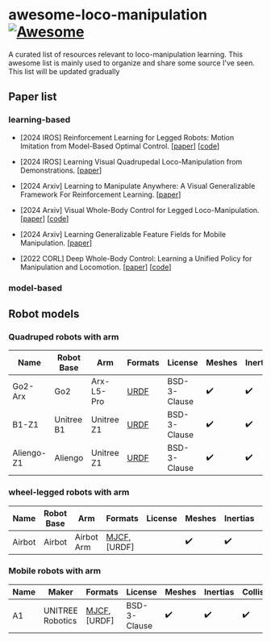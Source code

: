 # awesome-loco-manipulation [![Awesome](https://awesome.re/badge.svg)](https://awesome.re)

A curated list of resources relevant to loco-manipulation learning.
This awesome list is mainly used to organize and share some source I've seen. This list will be updated gradually

## Paper list



### learning-based 

- [2024 IROS] Reinforcement Learning for Legged Robots: Motion Imitation from Model-Based Optimal Control. [[paper](https://arxiv.org/abs/2403.16535)] [[code](https://acodedog.github.io/wheel-legged-loco-manipulation/)]

- [2024 IROS] Learning Visual Quadrupedal Loco-Manipulation from Demonstrations. [[paper](https://arxiv.org/abs/2403.20328)] 

- [2024 Arxiv] Learning to Manipulate Anywhere: A Visual Generalizable Framework For Reinforcement Learning. [[paper](https://arxiv.org/abs/2407.15815)] 

- [2024 Arxiv] Visual Whole-Body Control for Legged Loco-Manipulation. [[paper](https://arxiv.org/abs/2403.16967)] [[code](https://github.com/Ericonaldo/visual_wholebody)]

- [2024 Arxiv] Learning Generalizable Feature Fields for Mobile Manipulation. [[paper](https://arxiv.org/abs/2403.07563)] 

- [2022 CORL] Deep Whole-Body Control: Learning a Unified Policy for Manipulation and Locomotion. [[paper](https://arxiv.org/abs/2210.10044)] [[code](https://github.com/MarkFzp/Deep-Whole-Body-Control)]

### model-based

## Robot models

### Quadruped robots with arm

| Name | Robot Base | Arm | Formats | License | Meshes | Inertias | Collisions |
|------|----|---------|---------|--------|----------|------------|------------|
| Go2-Arx | Go2 |  Arx-L5-Pro |[URDF](https://github.com/unitreerobotics/unitree_mujoco/tree/main/data/a1/xml)| BSD-3-Clause | ✔️ | ✔️ | ✔️ |
| B1-Z1 | Unitree B1 |  Unitree Z1 |[URDF](https://github.com/unitreerobotics/unitree_mujoco/tree/main/data/a1/xml)| BSD-3-Clause | ✔️ | ✔️ | ✔️ |
| Aliengo-Z1 | Aliengo |  Unitree Z1 |[URDF](https://github.com/unitreerobotics/unitree_mujoco/tree/main/data/a1/xml)| BSD-3-Clause | ✔️ | ✔️ | ✔️ |
### wheel-legged robots with arm

| Name | Robot Base | Arm | Formats | License | Meshes | Inertias | Collisions |
|------|----|---------|---------|--------|----------|------------|------------|
| Airbot | Airbot | Airbot Arm | [MJCF](https://github.com/unitreerobotics/unitree_mujoco/tree/main/data/a1/xml), [URDF] |  | ✔️ | ✔️ | ✔️ |

### Mobile robots with arm

| Name | Maker | Formats | License | Meshes | Inertias | Collisions |
|------|-------|---------|---------|--------|----------|------------|
| A1 | UNITREE Robotics | [MJCF](https://github.com/unitreerobotics/unitree_mujoco/tree/main/data/a1/xml), [URDF] | BSD-3-Clause | ✔️ | ✔️ | ✔️ |